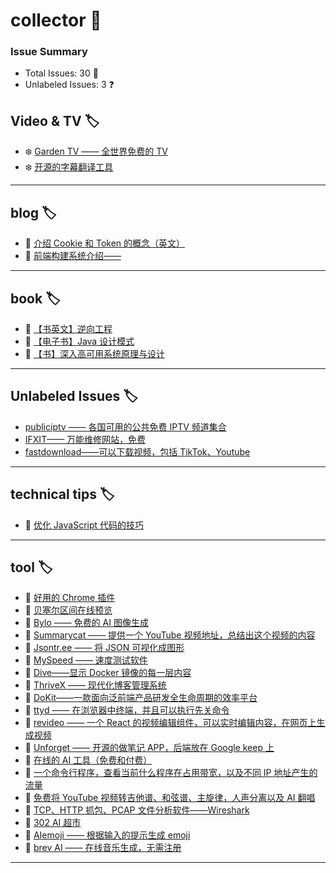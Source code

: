 # collector 📖
### Issue Summary
- Total Issues: 30 📝
- Unlabeled Issues: 3 ❓

## Video & TV 🏷️
- ❄️ [Garden TV ——  全世界免费的 TV](https://github.com/dengaye/collector/issues/39)
- ❄️ [开源的字幕翻译工具](https://github.com/dengaye/collector/issues/38)

---

## blog 🏷️
- 👯 [介绍 Cookie 和 Token 的概念（英文）](https://github.com/dengaye/collector/issues/15)
- 👯 [前端构建系统介绍——](https://github.com/dengaye/collector/issues/13)

---

## book 🏷️
- 🍃 [【书英文】逆向工程](https://github.com/dengaye/collector/issues/37)
- 🍃 [【电子书】Java 设计模式](https://github.com/dengaye/collector/issues/36)
- 🍃 [【书】深入高可用系统原理与设计](https://github.com/dengaye/collector/issues/31)

---

## Unlabeled Issues 🏷️
-  [publiciptv —— 各国可用的公共免费 IPTV 频道集合](https://github.com/dengaye/collector/issues/35)
-  [IFXIT—— 万能维修网站，免费](https://github.com/dengaye/collector/issues/34)
-  [fastdownload——可以下载视频，包括 TikTok、Youtube](https://github.com/dengaye/collector/issues/10)

---

## technical tips 🏷️
- 🍁 [优化 JavaScript 代码的技巧 ](https://github.com/dengaye/collector/issues/23)

---

## tool 🏷️
- 🌱 [好用的 Chrome 插件](https://github.com/dengaye/collector/issues/33)
- 🌱 [贝塞尔区间在线预览](https://github.com/dengaye/collector/issues/32)
- 🌱 [Bylo —— 免费的 AI 图像生成](https://github.com/dengaye/collector/issues/30)
- 🌱 [Summarycat —— 提供一个 YouTube 视频地址，总结出这个视频的内容](https://github.com/dengaye/collector/issues/29)
- 🌱 [Jsontr.ee —— 将 JSON 可视化成图形](https://github.com/dengaye/collector/issues/28)
- 🌱 [MySpeed —— 速度测试软件](https://github.com/dengaye/collector/issues/27)
- 🌱 [Dive——显示 Docker 镜像的每一层内容](https://github.com/dengaye/collector/issues/26)
- 🌱 [ThriveX —— 现代化博客管理系统](https://github.com/dengaye/collector/issues/25)
- 🌱 [DoKit——一款面向泛前端产品研发全生命周期的效率平台](https://github.com/dengaye/collector/issues/24)
- 🌱 [ttyd —— 在浏览器中终端，并且可以执行先关命令](https://github.com/dengaye/collector/issues/22)
- 🌱 [revideo —— 一个 React 的视频编辑组件，可以实时编辑内容，在网页上生成视频](https://github.com/dengaye/collector/issues/21)
- 🌱 [Unforget —— 开源的做笔记 APP，后端放在 Google keep 上](https://github.com/dengaye/collector/issues/20)
- 🌱 [在线的 AI 工具（免费和付费）](https://github.com/dengaye/collector/issues/19)
- 🌱 [一个命令行程序，查看当前什么程序在占用带宽，以及不同 IP 地址产生的流量](https://github.com/dengaye/collector/issues/18)
- 🌱 [免费将 YouTube 视频转吉他谱、和弦谱、主旋律，人声分离以及 AI 翻唱](https://github.com/dengaye/collector/issues/17)
- 🌱 [TCP、HTTP 抓包、PCAP 文件分析软件——Wireshark](https://github.com/dengaye/collector/issues/16)
- 🌱 [302 AI 超市](https://github.com/dengaye/collector/issues/14)
- 🌱 [AIemoji —— 根据输入的提示生成 emoji](https://github.com/dengaye/collector/issues/12)
- 🌱 [brev AI —— 在线音乐生成，无需注册](https://github.com/dengaye/collector/issues/11)

---

